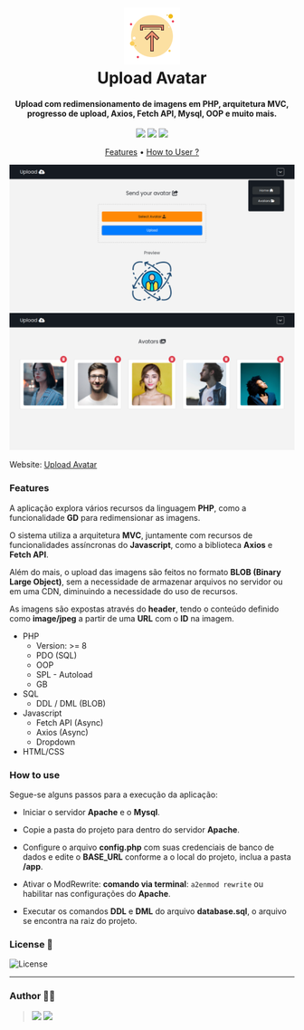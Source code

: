 <h1 align="center">
  <img src=".github/icon.png">
  <br>
    Upload Avatar
  <br>
</h1>

<h4 align="center">
  Upload com redimensionamento de imagens em PHP, arquitetura MVC, progresso de upload, Axios, Fetch API, Mysql, OOP e muito mais.
</h4>

<p align="center">
  <img src="https://img.shields.io/github/last-commit/ericneves/uploadAvatar?style=flat-square&logo=github&logoColor=white&color=green">
  <img src="https://img.shields.io/github/languages/top/ericneves/uploadAvatar?style=flat-square&logo=php&logoColor=white&labelColor=blue">
  <img src="https://img.shields.io/github/license/ericneves/simpleCRUDMVC?style=flat-square&logo=github&color=yellow">
</p>

<p align="center">
  <a href="#features">Features</a> •
  <a href="#how-to-use">How to User ?</a>
</p>

![Screenshot1](.github/screenshotA.png)
![Screenshot2](.github/screenshotB.png)

Website: [Upload Avatar](https://resizeimage-ericneves.000webhostapp.com/)

### Features

A aplicação explora vários recursos da linguagem <b>PHP</b>, como a funcionalidade <b>GD</b> para redimensionar as imagens. 

O sistema utiliza a arquitetura <b>MVC</b>, juntamente com recursos de funcionalidades assíncronas do <b>Javascript</b>, como a biblioteca <b>Axios</b> e <b>Fetch API</b>.

Além do mais, o upload das imagens são feitos no formato <b>BLOB (Binary Large Object)</b>, sem a necessidade de armazenar arquivos no servidor ou em uma CDN, diminuindo a necessidade do uso de recursos.

As imagens são expostas através do <b>header</b>, tendo o conteúdo definido como <b>image/jpeg</b> a partir de uma <b>URL</b> com o <b>ID</b> na imagem.

* PHP
  - Version: >= 8
  - PDO (SQL)
  - OOP
  - SPL - Autoload
  - GB
* SQL
  - DDL / DML (BLOB)
* Javascript
  - Fetch API (Async)
  - Axios (Async)
  - Dropdown
* HTML/CSS

### How to use

Segue-se alguns passos para a execução da aplicação:

- Iniciar o servidor <b>Apache</b> e o <b>Mysql</b>.

- Copie a pasta do projeto para dentro do servidor <b>Apache</b>.

- Configure o arquivo <b>config.php</b> com suas credenciais de banco de dados e edite o <b>BASE_URL</b> conforme a o local do projeto, inclua a pasta <b>/app</b>.

- Ativar o ModRewrite: <b>comando via terminal</b>: ```a2enmod rewrite``` ou habilitar nas configurações do <b>Apache</b>.

- Executar os comandos <b>DDL</b> e <b>DML</b> do arquivo <b>database.sql</b>, o arquivo se encontra na raiz do projeto.


### License 📃

<img src="https://img.shields.io/github/license/ericneves/simpleCRUDMVC?style=flat-square&logo=github&color=yellow" alt="License">

---

### Author 🧑‍💻
><a href="https://www.instagram.com/ericneves_dev/"><img src="https://img.shields.io/badge/Instagram-E4405F?style=for-the-badge&logo=instagram&logoColor=white"></a> <a href="https://linkedin.com/in/ericnevesrr"> <img src="https://img.shields.io/badge/LinkedIn-0077B5?style=for-the-badge&logo=linkedin&logoColor=white"></a>
